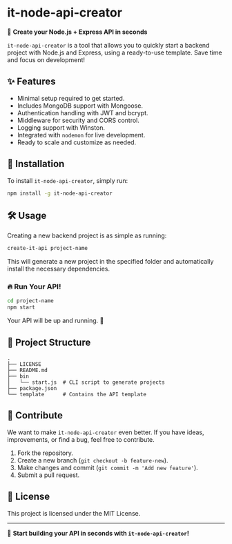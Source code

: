 # it-node-api-creator

🚀 **Create your Node.js + Express API in seconds**

`it-node-api-creator` is a tool that allows you to quickly start a backend project with Node.js and Express, using a ready-to-use template. Save time and focus on development!

## ✨ Features

- Minimal setup required to get started.
- Includes MongoDB support with Mongoose.
- Authentication handling with JWT and bcrypt.
- Middleware for security and CORS control.
- Logging support with Winston.
- Integrated with `nodemon` for live development.
- Ready to scale and customize as needed.

## 🚀 Installation

To install `it-node-api-creator`, simply run:

```sh
npm install -g it-node-api-creator
```

## 🛠 Usage

Creating a new backend project is as simple as running:

```sh
create-it-api project-name
```

This will generate a new project in the specified folder and automatically install the necessary dependencies.

### 🔥 Run Your API!

```sh
cd project-name
npm start
```

Your API will be up and running. 🎉

## 📂 Project Structure

```
.
├── LICENSE
├── README.md
├── bin
│   └── start.js  # CLI script to generate projects
├── package.json
└── template      # Contains the API template
```

## 🤝 Contribute

We want to make `it-node-api-creator` even better. If you have ideas, improvements, or find a bug, feel free to contribute.

1. Fork the repository.
2. Create a new branch (`git checkout -b feature-new`).
3. Make changes and commit (`git commit -m 'Add new feature'`).
4. Submit a pull request.

## 📜 License

This project is licensed under the MIT License.

---

🎯 **Start building your API in seconds with `it-node-api-creator`!**

